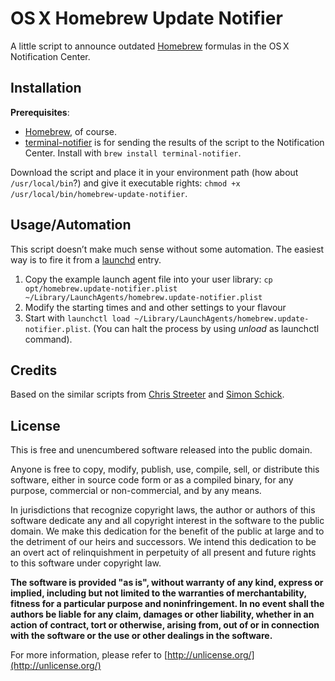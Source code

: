# OS&thinsp;X Homebrew Update Notifier

A little script to announce outdated [Homebrew](http://brew.sh/) formulas in the OS&thinsp;X Notification Center.

## Installation

**Prerequisites**:

- [Homebrew](http://brew.sh/), of course.
- [terminal-notifier](https://github.com/alloy/terminal-notifier) is for sending the results of the script to the Notification Center.
Install with `brew install terminal-notifier`.

Download the script and place it in your environment path (how about `/usr/local/bin`?) and give it executable rights: `chmod +x /usr/local/bin/homebrew-update-notifier`.

## Usage/Automation

This script doesn’t make much sense without some automation. The easiest way is to fire it from a [launchd](http://alvinalexander.com/mac-os-x/mac-osx-startup-crontab-launchd-jobs) entry.

1. Copy the example launch agent file into your user library: `cp opt/homebrew.update-notifier.plist ~/Library/LaunchAgents/homebrew.update-notifier.plist`
2. Modify the starting times and and other settings to your flavour
3. Start with `launchctl load ~/Library/LaunchAgents/homebrew.update-notifier.plist`. (You can halt the process by using _unload_ as launchctl command).

## Credits

Based on the similar scripts from [Chris Streeter](http://chrisstreeter.com) and [Simon Schick](http://www.simonsimcity.net).

## License

This is free and unencumbered software released into the public domain.

Anyone is free to copy, modify, publish, use, compile, sell, or distribute this software, either in source code form or as a compiled binary, for any purpose, commercial or non-commercial, and by any means.

In jurisdictions that recognize copyright laws, the author or authors of this software dedicate any and all copyright interest in the software to the public domain. We make this dedication for the benefit of the public at large and to the detriment of our heirs and successors. We intend this dedication to be an overt act of relinquishment in perpetuity of all present and future rights to this software under copyright law.


**The software is provided "as is", without warranty of any kind, express or implied, including but not limited to the warranties of merchantability, fitness for a particular purpose and noninfringement. 
In no event shall the authors be liable for any claim, damages or other liability, whether in an action of contract, tort or otherwise, arising from, out of or in connection with the software or the use or other dealings in the software.**

For more information, please refer to [http://unlicense.org/](http://unlicense.org/)
